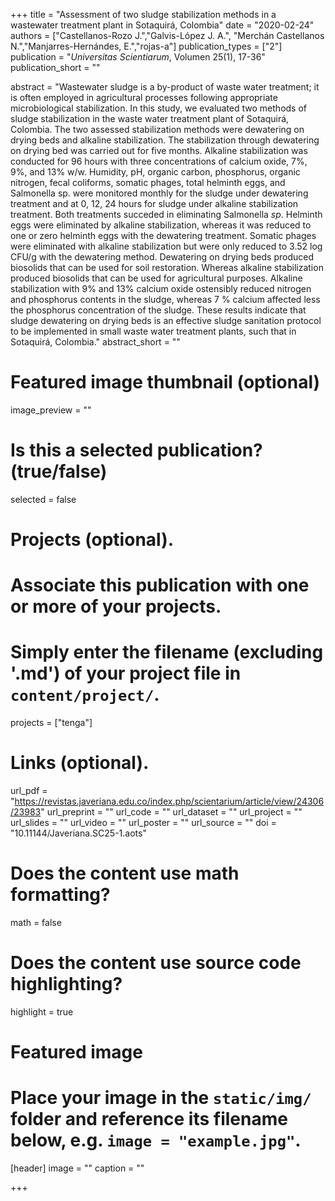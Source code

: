 +++
title = "Assessment of two sludge stabilization methods in a wastewater treatment plant in Sotaquirá, Colombia"
date = "2020-02-24"
authors = ["Castellanos-Rozo J.","Galvis-López J. A.", "Merchán Castellanos N.","Manjarres-Hernándes, E.","rojas-a"]
publication_types = ["2"]
publication = "*Universitas Scientiarum*, Volumen 25(1), 17-36"
publication_short = ""

abstract = "Wastewater sludge is a by-product of waste water treatment; it is often employed in agricultural processes following appropriate microbiological stabilization. In this study, we evaluated two methods of sludge stabilization in the waste water treatment plant of Sotaquirá, Colombia. The two assessed stabilization methods were dewatering on drying beds and alkaline stabilization. The stabilization through dewatering on drying bed was carried out for five months. Alkaline stabilization was conducted for 96 hours with three concentrations of calcium oxide, 7%, 9%, and 13% w/w. Humidity, pH, organic carbon, phosphorus, organic nitrogen, fecal coliforms, somatic phages, total helminth eggs, and Salmonella sp. were monitored monthly for the sludge under dewatering treatment and at 0, 12, 24 hours for sludge under alkaline stabilization treatment. Both treatments succeded in eliminating Salmonella *sp*. Helminth eggs were eliminated by alkaline stabilization, whereas it was reduced to one or zero helminth eggs with the dewatering treatment. Somatic phages were eliminated with alkaline stabilization but were only reduced to 3.52 log CFU/g with the dewatering method. Dewatering on drying beds produced biosolids that can be used for soil restoration. Whereas alkaline stabilization produced biosolids that can be used for agricultural purposes. Alkaline stabilization with 9% and 13% calcium oxide ostensibly reduced nitrogen and phosphorus contents in the sludge, whereas 7 % calcium affected less the phosphorus concentration of the sludge. These results indicate that sludge dewatering on drying beds is an effective sludge sanitation protocol to be implemented in small waste water treatment plants, such that in Sotaquirá, Colombia."
abstract_short = ""

# Featured image thumbnail (optional)
image_preview = ""

# Is this a selected publication? (true/false)
selected = false

# Projects (optional).
#   Associate this publication with one or more of your projects.
#   Simply enter the filename (excluding '.md') of your project file in `content/project/`.
projects = ["tenga"]

# Links (optional).
url_pdf = "https://revistas.javeriana.edu.co/index.php/scientarium/article/view/24306/23983"
url_preprint = ""
url_code = ""
url_dataset = ""
url_project = ""
url_slides = ""
url_video = ""
url_poster = ""
url_source = ""
doi = "10.11144/Javeriana.SC25-1.aots"

# Does the content use math formatting?
math = false

# Does the content use source code highlighting?
highlight = true

# Featured image
# Place your image in the `static/img/` folder and reference its filename below, e.g. `image = "example.jpg"`.
[header]
image = ""
caption = ""

+++
